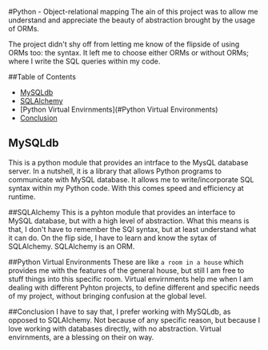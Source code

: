 #Python - Object-relational mapping
The ain of this project was to allow me understand and appreciate the beauty
of abstraction brought by the usage of ORMs.

The project didn't shy off from letting me know of the flipside of using ORMs
too: the syntax.
It left me to choose either ORMs or without ORMs; where I write the SQL queries
within my code.

##Table of Contents
- [MySQLdb](#mysqldb)
- [SQLAlchemy](#sqlalchemy)
- [Python Virtual Envirnments](#Python Virtual Environments)
- [Conclusion](#conclusion)

## MySQLdb
This is a python module that provides an intrface to the MysQL database server.
In a nutshell, it is a library that allows Python programs to communicate with
MySQL database.
It allows me to write/incorporate SQL syntax within my Python code. With this
comes speed and efficiency at runtime.

##SQLAlchemy
This is a pyhton module that provides an interface to MySQL database, but with a high level of abstraction.
What this means is that, I don't have to remember the SQl syntax, but at least
understand what it can do. On the flip side, I have to learn and know the sytax
of SQLAlchemy.
SQLAlchemy is an ORM.

##Python Virtual Environments
These are like `a room in a house` which provides me with the features of the
general house, but still I am free to stuff things into this specific room.
Virtual envirnments help me when I am dealing with different Pyhton projects, to
define different and specific needs of my project, without bringing confusion at
the global level.

##Conclusion
I have to say that, I prefer working with MySQLdb, as opposed to SQLAlchemy. Not
because of any specific reason, but because I love working with databases
directly, with no abstraction.
Virtual envirnments, are a blessing on their on way.
